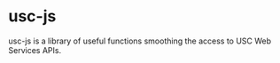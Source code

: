 usc-js
=======

usc-js is a library of useful functions smoothing the access to USC Web Services APIs.
